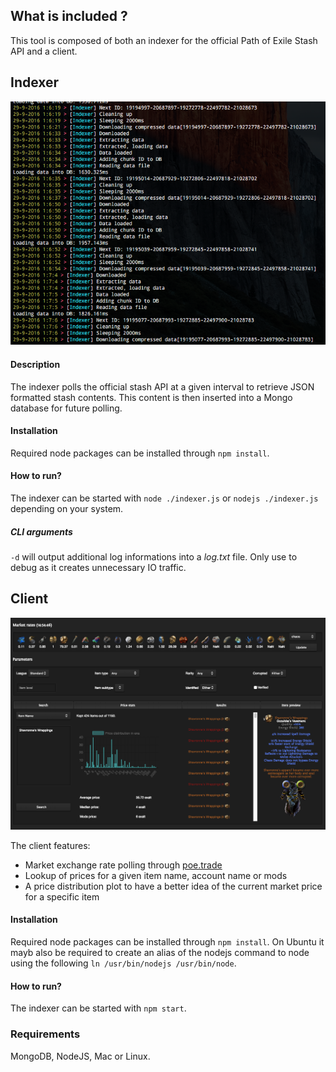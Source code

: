 ## What is included ?

This tool is composed of both an indexer for the official Path of Exile Stash API and a client.

## Indexer
![alt](./indexer.png)

#### Description
The indexer polls the official stash API at a given interval to retrieve JSON formatted stash contents. This content is then inserted into a Mongo database for future polling.

#### Installation
Required node packages can be installed through `npm install`.

#### How to run?
The indexer can be started with `node ./indexer.js` or `nodejs ./indexer.js` depending on your system.

##### CLI arguments
`-d` will output additional log informations into a _log.txt_ file. Only use to debug as it creates unnecessary IO traffic.

## Client
![alt](./client.png)

The client features:
- Market exchange rate polling through [poe.trade](http://poe.trade)
- Lookup of prices for a given item name, account name or mods
- A price distribution plot to have a better idea of the current market price for a specific item

#### Installation
Required node packages can be installed through `npm install`. On Ubuntu it mayb also be required to create an alias of the nodejs command to node using the following `ln /usr/bin/nodejs /usr/bin/node`.

#### How to run?
The indexer can be started with `npm start`.

### Requirements
MongoDB, NodeJS, Mac or Linux.